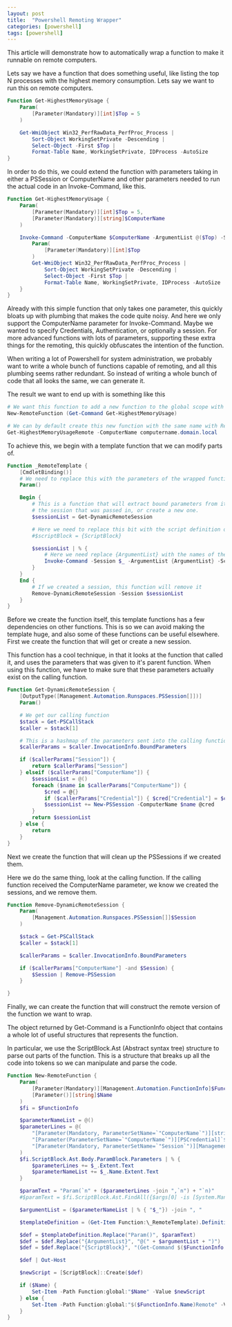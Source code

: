 ```yaml
---
layout: post
title:  "Powershell Remoting Wrapper"
categories: [powershell]
tags: [powershell]
---
```


This article will demonstrate how to automatically wrap a function to make it runnable on remote computers.

Lets say we have a function that does something useful, like listing the top N processes with the highest memory consumption. Lets say we want to run this on remote computers.

``` powershell
Function Get-HighestMemoryUsage {
    Param(
        [Parameter(Mandatory)][int]$Top = 5
    )

    Get-WmiObject Win32_PerfRawData_PerfProc_Process |
        Sort-Object WorkingSetPrivate -Descending |
        Select-Object -First $Top |
        Format-Table Name, WorkingSetPrivate, IDProcess -AutoSize
}
```

In order to do this, we could extend the function with parameters taking in either a PSSession or ComputerName and other parameters needed to run the actual code in an Invoke-Command, like this.

``` powershell
Function Get-HighestMemoryUsage {
    Param(
        [Parameter(Mandatory)][int]$Top = 5,
        [Parameter(Mandatory)][string]$ComputerName
    )

    Invoke-Command -ComputerName $ComputerName -ArgumentList @($Top) -ScriptBlock {
        Param(
            [Parameter(Mandatory)][int]$Top
        )
        Get-WmiObject Win32_PerfRawData_PerfProc_Process |
            Sort-Object WorkingSetPrivate -Descending |
            Select-Object -First $Top |
            Format-Table Name, WorkingSetPrivate, IDProcess -AutoSize
    }
}
```

Already with this simple function that only takes one parameter, this quickly bloats up with plumbing that makes the code quite noisy. And here we only support the ComputerName parameter for Invoke-Command. Maybe we wanted to specify Credentials, Authentication, or optionally a session. For more advanced functions with lots of parameters, supporting these extra things for the remoting, this quickly obfuscates the intention of the function.

When writing a lot of Powershell for system administration, we probably want to write a whole bunch of functions capable of remoting, and all this plumbing seems rather redundant. So instead of writing a whole bunch of code that all looks the same, we can generate it.

The result we want to end up with is something like this

``` powershell
# We want this function to add a new function to the global scope with remoting capabilities
New-RemoteFunction (Get-Command Get-HighestMemoryUsage)

# We can by default create this new function with the same name with Remote tacked on at the end
Get-HighestMemoryUsageRemote -ComputerName computername.domain.local
```

To achieve this, we begin with a template function that we can modify parts of.

``` powershell
Function _RemoteTemplate {
    [CmdletBinding()]
    # We need to replace this with the parameters of the wrapped function, in addition to parameters needed for the remoting
    Param()

    Begin {
        # This is a function that will extract bound parameters from it's calling function (this function) and either return
        # the session that was passed in, or create a new one.
        $sessionList = Get-DynamicRemoteSession

        # Here we need to replace this bit with the script definition of our wrapped function
        #$scriptBlock = {ScriptBlock}

        $sessionList | % {
            # Here we need replace {ArgumentList} with the names of the parameters we added in to the Param block at the top
            Invoke-Command -Session $_ -ArgumentList {ArgumentList} -ScriptBlock {ScriptBlock}
        }
    }
    End {
        # If we created a session, this function will remove it
        Remove-DynamicRemoteSession -Session $sessionList
    }
}

```

Before we create the function itself, this template functions has a few dependencies on other functions. This is so we can avoid making the template huge, and also some of these functions can be useful elsewhere. First we create the function that will get or create a new session.

This function has a cool technique, in that it looks at the function that called it, and uses the parameters that was given to it's parent function. When using this function, we have to make sure that these parameters actually exist on the calling function.

``` powershell
Function Get-DynamicRemoteSession {
    [OutputType([Management.Automation.Runspaces.PSSession[]])]
    Param()

    # We get our calling function
    $stack = Get-PSCallStack
    $caller = $stack[1]

    # This is a hashmap of the parameters sent into the calling function
    $callerParams = $caller.InvocationInfo.BoundParameters

    if ($callerParams["Session"]) {
        return $callerParams["Session"]
    } elseif ($callerParams["ComputerName"]) {
        $sessionList = @()
        foreach ($name in $callerParams["ComputerName"]) {
            $cred = @{}
            if ($callerParams["Credential"]) { $cred["Credential"] = $callerParams["Credential"]}
            $sessionList += New-PSSession -ComputerName $name @cred
        }
        return $sessionList
    } else {
        return
    }
}
```

Next we create the function that will clean up the PSSessions if we created them.

Here we do the same thing, look at the calling function. If the calling function received the ComputerName parameter, we know we created the sessions, and we remove them.

``` powershell
Function Remove-DynamicRemoteSession {
    Param(
        [Management.Automation.Runspaces.PSSession[]]$Session
    )

    $stack = Get-PSCallStack
    $caller = $stack[1]

    $callerParams = $caller.InvocationInfo.BoundParameters

    if ($callerParams["ComputerName"] -and $Session) {
        $Session | Remove-PSSession
    }

}
```

Finally, we can create the function that will construct the remote version of the function we want to wrap.

The object returned by Get-Command is a FunctionInfo object that contains a whole lot of useful structures that represents the function.

In particular, we use the ScriptBlock.Ast (Abstract syntax tree) structure to parse out parts of the function. This is a structure that breaks up all the code into tokens so we can manipulate and parse the code.

``` powershell
Function New-RemoteFunction {
    Param(
        [Parameter(Mandatory)][Management.Automation.FunctionInfo]$FunctionInfo,
        [Parameter()][string]$Name
    )
    $fi = $FunctionInfo

    $parameterNameList = @()
    $parameterLines = @(
        "[Parameter(Mandatory, ParameterSetName=`"ComputerName`")][string[]]`$ComputerName",
        "[Parameter(ParameterSetName=`"ComputerName`")][PSCredential]`$Credential",
        "[Parameter(Mandatory, ParameterSetName=`"Session`")][Management.Automation.Runspaces.PSSession[]]`$Session"
    )
    $fi.ScriptBlock.Ast.Body.ParamBlock.Parameters | % {
        $parameterLines += $_.Extent.Text
        $parameterNameList += $_.Name.Extent.Text
    }

    $paramText = "Param(`n" + ($parameterLines -join ",`n") + "`n)"
    #$paramText = $fi.ScriptBlock.Ast.FindAll({$args[0] -is [System.Management.Automation.Language.ParamBlockAst]}, $true).Extent.Text

    $argumentList = ($parameterNameList | % { "$_"}) -join ", "

    $templateDefinition = (Get-Item Function:\_RemoteTemplate).Definition

    $def = $templateDefinition.Replace("Param()", $paramText)
    $def = $def.Replace("{ArgumentList}", "@(" + $argumentList + ")")
    $def = $def.Replace("{ScriptBlock}", "(Get-Command $($FunctionInfo.Name)).ScriptBlock")

    $def | Out-Host

    $newScript = [ScriptBlock]::Create($def)

    if ($Name) {
        Set-Item -Path Function:global:"$Name" -Value $newScript
    } else {
        Set-Item -Path Function:global:"$($FunctionInfo.Name)Remote" -Value $newScript
    }
}
```
